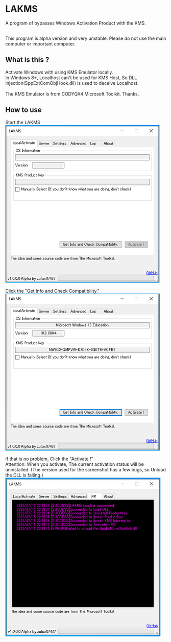 # LAKMS
A program of bypasses Windows Activation Product with the KMS.<br><br>

This program is alpha version and very unstable. Please do not use the main computer or important computer.

## What is this ?
Activate Windows with using KMS Emulator locally.<br>
In Windows 8+, Localhost can't be used for KMS Host, So DLL Injection(SppExtComObjHook.dll) is used to deceive Localhost.<br><br>
The KMS Emulator is from CODYQX4 Microsoft Toolkit. Thanks.

## How to use
Start the LAKMS<br>
![LAKMS-Start](https://github.com/zulux07437/LAKMS/blob/main/LAKMS-Image/LAKMS-Start.png)<br>

Click the "Get Info and Check Compatibility."<br>
![LAKMS-GetInfo](https://github.com/zulux07437/LAKMS/blob/main/LAKMS-Image/LAKMS-GetInfo.png)<br>

If that is no problem, Click the "Activate !"<br>
Attention: When you activate, The current activation status will be uninstalled.
(The version used for the screenshot has a few bugs, so Unload the DLL is failing.)
![LAKMS-Activate](https://github.com/zulux07437/LAKMS/blob/main/LAKMS-Image/LAKMS-Activate.png)<br>
